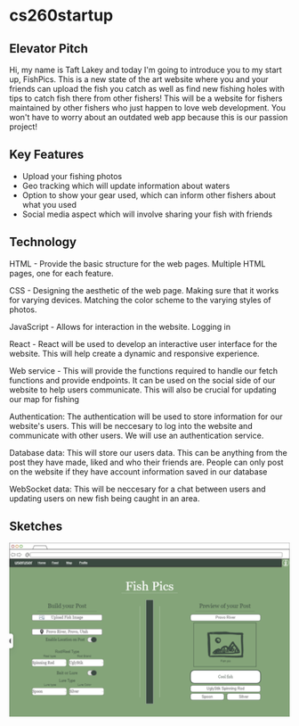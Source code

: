 # cs260startup

## Elevator Pitch

Hi, my name is Taft Lakey and today I'm going to introduce you to my start up, FishPics. This is a new state of the art website where you and your friends can upload the fish you catch as well as find new fishing holes with tips to catch fish there from other fishers! This will be a website for fishers maintained by other fishers who just happen to love web development. You won't have to worry about an outdated web app because this is our passion project!

## Key Features

- Upload your fishing photos
- Geo tracking which will update information about waters
- Option to show your gear used, which can inform other fishers about what you used
- Social media aspect which will involve sharing your fish with friends

## Technology

HTML - Provide the basic structure for the web pages. Multiple HTML pages, one for each feature.

CSS - Designing the aesthetic of the web page. Making sure that it works for varying devices. Matching the color scheme to the varying styles of photos.

JavaScript - Allows for interaction in the website. Logging in

React - React will be used to develop an interactive user interface for the website. This will help create a dynamic and responsive experience.

Web service - This will provide the functions required to handle our fetch functions and provide endpoints. It can be used on the social side of our website to help users communicate. This will also be crucial for updating our map for fishing

Authentication: The authentication will be used to store information for our website's users. This will be neccesary to log into the website and communicate with other users. We will use an authentication service.

Database data: This will store our users data. This can be anything from the post they have made, liked and who their friends are. People can only post on the website if they have account information saved in our database

WebSocket data: This will be neccesary for a chat between users and updating users on new fish being caught in an area.

## Sketches

![This is an image of the website sketch that I made](fishwebsite(1).png)

